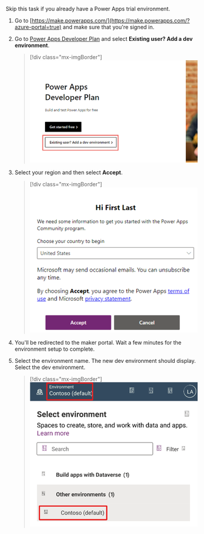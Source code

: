 Skip this task if you already have a Power Apps trial environment.

1.  Go to [https://make.powerapps.com/](https://make.powerapps.com/?azure-portal=true) and make sure that you're signed in.

1.  Go to [Power Apps Developer Plan](https://powerapps.microsoft.com/developerplan/?azure-portal=true) and select **Existing user? Add a dev environment**.

	> [!div class="mx-imgBorder"]
	> [![Screenshot of the Add a dev environment button.](../media/add-environment.png)](../media/add-environment.png#lightbox)

1.  Select your region and then select **Accept**.

	> [!div class="mx-imgBorder"]
	> [![Screenshot of the Power Apps community setup dialog.](../media/region.png)](../media/region.png#lightbox)

1.  You'll be redirected to the maker portal. Wait a few minutes for the environment setup to complete.

1.  Select the environment name. The new dev environment should display. Select the dev environment.

	> [!div class="mx-imgBorder"]
	> [![Screenshot of the selected environment.](../media/environment.svg)](../media/environment.svg#lightbox)
